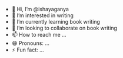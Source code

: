 - 👋 Hi, I’m @ishayaganya
- 👀 I’m interested in writing
- 🌱 I’m currently learning book writing
- 💞️ I’m looking to collaborate on book writing
- 📫 How to reach me ...
- 😄 Pronouns: ...
- ⚡ Fun fact: ...

<!---
ishayaganya/ishayaganya is a ✨ special ✨ repository because its `README.md` (this file) appears on your GitHub profile.
You can click the Preview link to take a look at your changes.
--->

